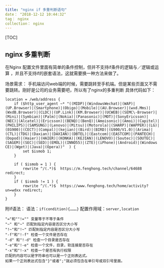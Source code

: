 ```yaml
---
title: "nginx if 多重判断语句"
date： "2018-12-12 10:44:32"
tag： nginx
collection： nginx
---
```


[TOC]

## nginx 多重判断

在Nginx 配置文件里面有简单的条件控制，但并不支持if条件的逻辑与／逻辑或运算 ，并且不支持if的嵌套语法，这就需要换一种方法来做了。

场景需求：
手机端访问web端的时候，需要跳转至手机端。但是某些页面又不需要跳转。刚好是公司的业务需要吧，所以有了nginx的多重判断
具体代码如下：

```
location = /web/address {
    if ($http_user_agent ~* "((MIDP)|(WindowsWechat)|(WAP)|(UP.Browser)|(Smartphone)|(Obigo)|(Mobile)|(AU.Browser)|(wxd.Mms)|(WxdB.Browser)|(CLDC)|(UP.Link)|(KM.Browser)|(UCWEB)|(SEMC\-Browser)|(Mini)|(Symbian)|(Palm)|(Nokia)|(Panasonic)|(MOT)|(SonyEricsson)|(NEC)|(Alcatel)|(Ericsson)|(BENQ)|(BenQ)|(Amoisonic)|(Amoi)|(Capitel)|(PHILIPS)|(SAMSUNG)|(Lenovo)|(Mitsu)|(Motorola)|(SHARP)|(WAPPER)|(LG)|(EG900)|(CECT)|(Compal)|(kejian)|(Bird)|(BIRD)|(G900/V1.0)|(Arima)|(CTL)|(TDG)|(Daxian)|(DAXIAN)|(DBTEL)|(Eastcom)|(EASTCOM)|(PANTECH)|(Dopod)|(Haier)|(HAIER)|(KONKA)|(KEJIAN)|(LENOVO)|(Soutec)|(SOUTEC)|(SAGEM)|(SEC)|(SED)|(EMOL)|(INNO55)|(ZTE)|(iPhone)|(Android)|(Windows CE)|(Wget)|(Java)|(Opera))"  ) {
        set $ismob 1;
    }

    if ( $ismob = 1 ) {
        rewrite ^/(.*)$  https://m.fenghong.tech/channel/64688 redirect;
    }
    if ( $ismob != 1 ) {
        rewrite ^/(.*)$  https://www.fenghong.tech/home/activity?un=wdxx redirect;
    }
}
```

附if语法： 
语法：`if(condition){………}`
配置作用域：`server,location`

```
"="和""!="" 变量等于不等于条件
"~" 和"~" 匹配到指定内容是否区分大小写
"!~"和"!~" 匹配到指定内容是否区分大小写
"-f"和"!-f" 检查一个文件是否存在
"-d" 和"!-d" 检查一个目录是否存在
"-e"和"!-e" 检查一个文件，目录，软连接是否存在
"-x"和"!-x" 检查一个是否有执行权限
匹配的内容可以是字符串也可以是一个正则表达式。
如果一个正则表达式包含"}"或者";"就必须包含在单引号或双引号里面。
```

